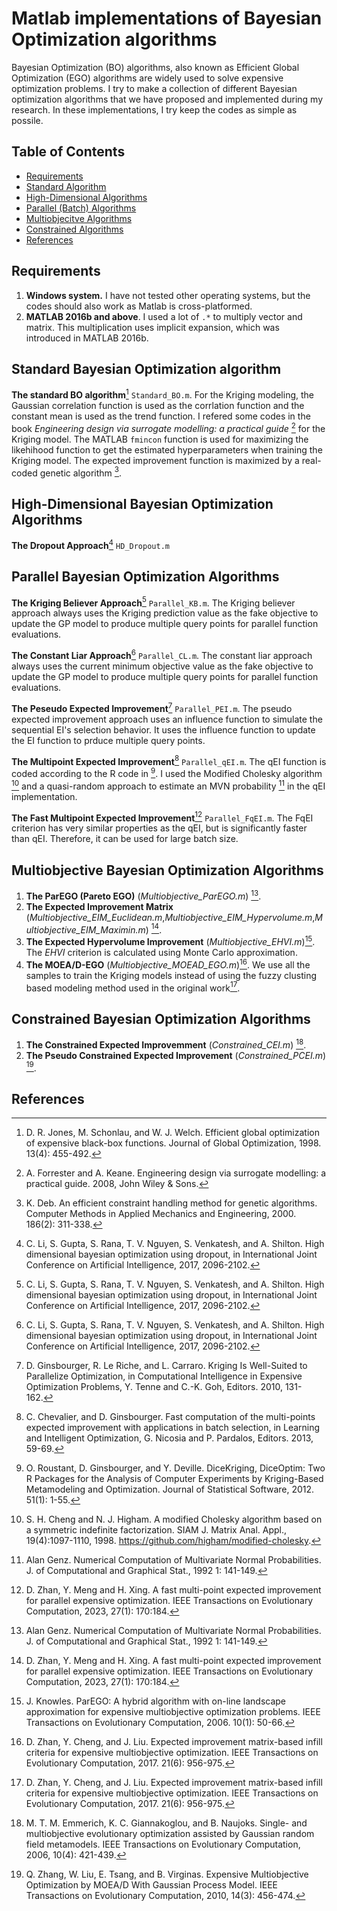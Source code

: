 # Matlab implementations of Bayesian Optimization algorithms
Bayesian Optimization (BO) algorithms, also known as Efficient Global Optimization (EGO) algorithms are widely used to solve expensive optimization problems. I try to make a collection of different Bayesian optimization algorithms that we have proposed and implemented during my research. In these implementations, I try keep the codes as simple as possile.


## Table of Contents
* [Requirements](#Requirements)
* [Standard Algorithm](#Standard-algorithm)
* [High-Dimensional Algorithms](#High-Dimensional-Algorithms)
* [Parallel (Batch) Algorithms](#Parallel-Efficient-Global-Optimization-algorithms)
* [Multiobjecitve Algorithms](#Multiobjective-Efficient-Global-Optimization-algorithms)
* [Constrained Algorithms](#Constrained-Efficient-Global-Optimization-algorithms)
* [References](#References)


## Requirements
1. **Windows system.** I have not tested other operating systems, but the codes should also work as Matlab is cross-platformed.
2. **MATLAB 2016b and above**. I used a lot of ```.*``` to multiply vector and matrix. This multiplication uses implicit expansion, which was introduced in MATLAB 2016b.

## Standard Bayesian Optimization algorithm
**The standard BO algorithm**[^1] ```Standard_BO.m```. For the Kriging modeling, the Gaussian correlation function is used as the corrlation function and the constant mean is used as the trend function. 
I refered some codes in the book *Engineering design via surrogate modelling: a practical guide* [^2] for the Kriging model. 
The MATLAB ```fmincon``` function is used for maximizing the likehihood function to get the estimated hyperparameters when training the Kriging model. 
The expected improvement function is maximized by a real-coded genetic algorithm [^3].


## High-Dimensional Bayesian Optimization Algorithms
**The Dropout Approach**[^4] ```HD_Dropout.m``` 



## Parallel Bayesian Optimization Algorithms
**The Kriging Believer Approach**[^4] ```Parallel_KB.m```. The Kriging believer approach  always uses the Kriging prediction value as the fake objective to update the GP model to produce multiple query points for parallel function evaluations.
 
**The Constant Liar Approach**[^4] ```Parallel_CL.m```. The constant liar approach always uses the current minimum objective value as the fake objective to update the GP model to produce multiple query points for parallel function evaluations.

**The Peseudo Expected Improvement**[^5] ```Parallel_PEI.m```. The pseudo expected improvement approach uses an influence function to simulate the sequential EI's selection behavior. It uses the influence function to update the EI function to prduce multiple query points.

**The Multipoint Expected Improvement**[^6] ```Parallel_qEI.m```.  The qEI function is coded according to the R code in [^7]. I used the Modified Cholesky algorithm [^8] and a quasi-random approach to estimate  an MVN probability [^9] in the qEI implementation.

**The Fast Multipoint Expected Improvement**[^10] ```Parallel_FqEI.m```. The FqEI criterion has very similar properties as the qEI, but is significantly faster than qEI. Therefore, it can be used for large batch size. 
    

## Multiobjective Bayesian Optimization Algorithms
1. **The ParEGO (Pareto EGO)** (*Multiobjective_ParEGO.m*) [^9].
2. **The Expected Improvement Matrix** (*Multiobjective_EIM_Euclidean.m*,*Multiobjective_EIM_Hypervolume.m*,*Multiobjective_EIM_Maximin.m*) [^10].
3. **The Expected Hypervolume Improvement** (*Multiobjective_EHVI.m*)[^11]. The *EHVI* criterion is calculated using Monte Carlo approximation.
4. **The MOEA/D-EGO** (*Multiobjective_MOEAD_EGO.m*)[^12]. We use all the samples to train the Kriging models instead of using the fuzzy clusting based modeling method used in the original work[^12].


## Constrained Bayesian Optimization Algorithms
1. **The Constrained Expected Improvemment** (*Constrained_CEI.m*) [^13].
2. **The Pseudo Constrained Expected Improvement** (*Constrained_PCEI.m*) [^14].

## References
[^1]: D. R. Jones, M. Schonlau, and W. J. Welch. Efficient global optimization of expensive black-box functions. Journal of Global Optimization, 1998. 13(4): 455-492.
[^2]:  A. Forrester and A. Keane. Engineering design via surrogate modelling: a practical guide. 2008, John Wiley & Sons.
[^3]:  K. Deb. An efficient constraint handling method for genetic algorithms. Computer Methods in Applied Mechanics and Engineering, 2000. 186(2): 311-338.
[^4]: C. Li, S. Gupta, S. Rana, T. V. Nguyen, S. Venkatesh, and A. Shilton. High dimensional bayesian optimization using dropout, in International Joint Conference on Artificial Intelligence, 2017, 2096-2102.
[^5]:  D. Ginsbourger, R. Le Riche, and L. Carraro. Kriging Is Well-Suited to Parallelize Optimization, in Computational Intelligence in Expensive Optimization Problems, Y. Tenne and C.-K. Goh, Editors. 2010, 131-162.
[^5]:  D. Zhan, J. Qian, and Y. Cheng. Pseudo expected improvement criterion for parallel EGO algorithm. Journal of Global Optimization, 2017. 68(3):  641-662.
[^6]:  C. Chevalier, and D. Ginsbourger. Fast computation of the multi-points expected improvement with applications in batch selection, in Learning and Intelligent Optimization, G. Nicosia and P. Pardalos, Editors. 2013, 59-69.
[^7]: O. Roustant, D. Ginsbourger, and Y. Deville. DiceKriging, DiceOptim: Two R Packages for the Analysis of Computer Experiments by Kriging-Based Metamodeling and Optimization. Journal of Statistical Software, 2012. 51(1): 1-55.
[^8]: S. H. Cheng and N. J. Higham. A modified Cholesky algorithm based on a symmetric indefinite factorization. SIAM J. Matrix Anal. Appl., 19(4):1097-1110, 1998. https://github.com/higham/modified-cholesky.
[^9]: Alan Genz. Numerical Computation of Multivariate Normal Probabilities. J. of Computational and Graphical Stat., 1992 1: 141-149.
[^10]: D. Zhan, Y. Meng and H. Xing. A fast multi-point expected improvement for parallel expensive optimization. IEEE Transactions on Evolutionary Computation, 2023, 27(1): 170:184.
[^11]: J. Knowles. ParEGO: A hybrid algorithm with on-line landscape approximation for expensive multiobjective optimization problems. IEEE Transactions on Evolutionary Computation, 2006. 10(1): 50-66.
[^12]: D. Zhan, Y. Cheng, and J. Liu. Expected improvement matrix-based infill criteria for expensive multiobjective optimization. IEEE Transactions on Evolutionary Computation, 2017. 21(6): 956-975.
[^13]: M. T. M. Emmerich, K. C. Giannakoglou, and B. Naujoks. Single- and multiobjective evolutionary optimization assisted by Gaussian random field metamodels. IEEE Transactions on Evolutionary Computation, 2006, 10(4): 421-439.
[^14]: Q. Zhang, W. Liu, E. Tsang, and B. Virginas. Expensive Multiobjective Optimization by MOEA/D With Gaussian Process Model. IEEE Transactions on Evolutionary Computation, 2010, 14(3): 456-474.
[^15]:  M. Schonlau. Computer experiments and global optimization. 1997, University of Waterloo.
[^16]: J. Qian, Y. Cheng, J. zhang, J. Liu, and D. Zhan. A parallel constrained efficient global optimization algorithm for expensive constrained optimization problems. Engineering Optimization, 2021. 53(2): 300-320.
